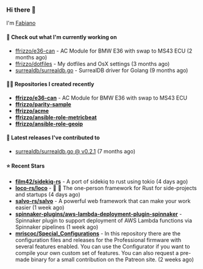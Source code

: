 ### Hi there 👋

I'm [Fabiano](https://ffrizzo.com)

#### 👷 Check out what I'm currently working on


- [ffrizzo/e36-can](https://github.com/ffrizzo/e36-can) - AC Module for BMW E36 with swap to MS43 ECU (2 months ago)
- [ffrizzo/dotfiles](https://github.com/ffrizzo/dotfiles) - My dotfiles and OsX settings (3 months ago)
- [surrealdb/surrealdb.go](https://github.com/surrealdb/surrealdb.go) - SurrealDB driver for Golang (9 months ago)

#### 👨‍💻 Repositories I created recently
- **[ffrizzo/e36-can](https://github.com/ffrizzo/e36-can)** - AC Module for BMW E36 with swap to MS43 ECU
- **[ffrizzo/parity-sample](https://github.com/ffrizzo/parity-sample)**
- **[ffrizzo/acme](https://github.com/ffrizzo/acme)**
- **[ffrizzo/ansible-role-metricbeat](https://github.com/ffrizzo/ansible-role-metricbeat)**
- **[ffrizzo/ansible-role-geoip](https://github.com/ffrizzo/ansible-role-geoip)**

#### 🚀 Latest releases I've contributed to


- [surrealdb/surrealdb.go @ v0.2.1](https://github.com/surrealdb/surrealdb.go/releases/tag/v0.2.1) (7 months ago)

#### ⭐ Recent Stars


- **[film42/sidekiq-rs](https://github.com/film42/sidekiq-rs)** - A port of sidekiq to rust using tokio (4 days ago)
- **[loco-rs/loco](https://github.com/loco-rs/loco)** - 🚂 🦀 The one-person framework for Rust for side-projects and startups (4 days ago)
- **[salvo-rs/salvo](https://github.com/salvo-rs/salvo)** - A powerful web framework that can make your work easier (1 week ago)
- **[spinnaker-plugins/aws-lambda-deployment-plugin-spinnaker](https://github.com/spinnaker-plugins/aws-lambda-deployment-plugin-spinnaker)** - Spinnaker plugin to support deployment of AWS Lambda functions via Spinnaker pipelines (1 week ago)
- **[mriscoc/Special_Configurations](https://github.com/mriscoc/Special_Configurations)** - In this repository there are the configuration files and releases for the Professional firmware with several features enabled. You can use the Configurator if you want to compile your own custom set of features. You can also request a pre-made binary for a small contribution on the Patreon site. (2 weeks ago)
